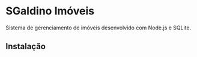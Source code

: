 # SGaldino Imóveis

Sistema de gerenciamento de imóveis desenvolvido com Node.js e SQLite.

## Instalação
